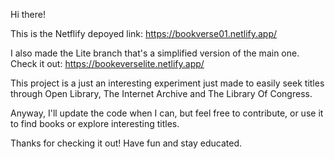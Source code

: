 Hi there!

This is the Netflify depoyed link: https://bookverse01.netlify.app/ 

I also made the Lite branch that's a simplified version of the main one. 
Check it out: https://bookeverselite.netlify.app/ 

This project is a just an interesting experiment just made to easily seek titles through Open Library, The Internet Archive and The Library Of Congress. 

Anyway, I'll update the code when I can, but feel free to contribute, or use it to find books or explore interesting titles.

Thanks for checking it out! 
Have fun and stay educated. 

